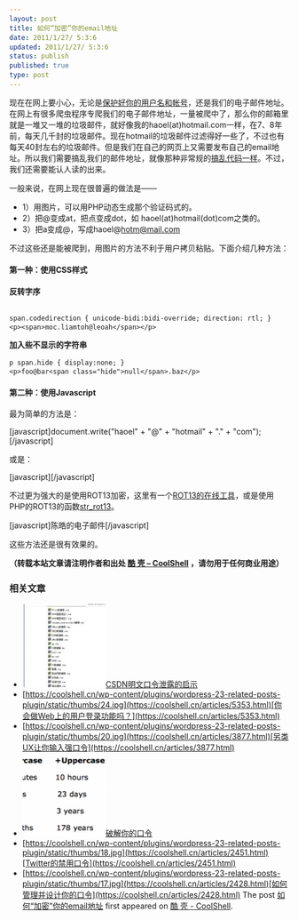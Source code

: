 ```yaml
---
layout: post
title: 如何“加密”你的email地址
date: 2011/1/27/ 5:3:6
updated: 2011/1/27/ 5:3:6
status: publish
published: true
type: post
---
```


现在在网上要小心，无论是[保护好你的用户名和帐号](https://coolshell.cn/articles/2428.html)，还是我们的电子邮件地址。在网上有很多爬虫程序专爬我们的电子邮件地址，一量被爬中了，那么你的邮箱里就是一堆又一堆的垃圾邮件，就好像我的haoel(at)hotmail.com一样，在7、8年前，每天几千封的垃圾邮件。现在hotmail的垃圾邮件过滤得好一些了，不过也有每天40封左右的垃圾邮件。但是我们在自己的网页上又需要发布自己的email地址。所以我们需要搞乱我们的邮件地址，就像那种非常规的[搞乱代码一样](https://coolshell.cn/articles/933.html)。不过，我们还需要能认人读的出来。


一般来说，在网上现在很普遍的做法是——


* 1）用图片，可以用PHP动态生成那个验证码式的。
* 2）把@变成at，把点变成dot，如 haoel(at)hotmail(dot)com之类的。
* 3）把a变成@，写成haoel@hotm@mail.com


不过这些还是能被爬到，用图片的方法不利于用户拷贝粘贴。下面介绍几种方法：


#### 第一种：使用CSS样式


**反转字序**



```

span.codedirection { unicode-bidi:bidi-override; direction: rtl; }
<p><span>moc.liamtoh@leoah</span></p>
```


**加入些不显示的字符串**



```
p span.hide { display:none; }
<p>foo@bar<span class="hide">null</span>.baz</p>
```

#### 第二种：使用Javascript


最为简单的方法是：


[javascript]document.write("haoel" + "@" + "hotmail" + "." + "com");[/javascript]


或是：


[javascript]<script type="text/javascript">  

<!–  

 var string1 = "@";  

 var string2 = "haoel";  

 var string3 = "hotmail.com";  

 var string4 = string2 + string1 + string3;  

 document.write("<a href=" + "mail" + "to:" + string2 + string1 + string3 + ">" + string4 + "</a>");  

//–>  

</script>[/javascript]


不过更为强大的是使用ROT13加密，这里有一个[ROT13的在线工具](http://rot13.de/)，或是使用PHP的ROT13的函数[str\_rot13](http://ch2.php.net/str_rot13)。


[javascript]<script type=”text/javascript”>  

document.write(“<n uers=\"znvygb:unbry@ubgznvy.pbz\">”.replace(/[a-zA-Z]/g,  

function(c){return String.fromCharCode((c<=”Z”?90:122)>=(c=c.charCodeAt(0)+13)?c:c-26);}));  

</script>陈皓的电子邮件</a>[/javascript]


这些方法还是很有效果的。



**（转载本站文章请注明作者和出处 [酷 壳 – CoolShell](https://coolshell.cn/) ，请勿用于任何商业用途）**



### 相关文章

* [![CSDN明文口令泄露的启示](../wp-content/uploads/2011/12/63071edagw1doah4id8l4j-150x150.jpg)](https://coolshell.cn/articles/6193.html)[CSDN明文口令泄露的启示](https://coolshell.cn/articles/6193.html)
* [https://coolshell.cn/wp-content/plugins/wordpress-23-related-posts-plugin/static/thumbs/24.jpg](https://coolshell.cn/articles/5353.html)[你会做Web上的用户登录功能吗？](https://coolshell.cn/articles/5353.html)
* [https://coolshell.cn/wp-content/plugins/wordpress-23-related-posts-plugin/static/thumbs/20.jpg](https://coolshell.cn/articles/3877.html)[另类UX让你输入强口令](https://coolshell.cn/articles/3877.html)
* [![破解你的口令](../wp-content/uploads/2011/02/passwords-150x150.png)](https://coolshell.cn/articles/3801.html)[破解你的口令](https://coolshell.cn/articles/3801.html)
* [https://coolshell.cn/wp-content/plugins/wordpress-23-related-posts-plugin/static/thumbs/18.jpg](https://coolshell.cn/articles/2451.html)[Twitter的禁用口令](https://coolshell.cn/articles/2451.html)
* [https://coolshell.cn/wp-content/plugins/wordpress-23-related-posts-plugin/static/thumbs/17.jpg](https://coolshell.cn/articles/2428.html)[如何管理并设计你的口令](https://coolshell.cn/articles/2428.html)
The post [如何“加密”你的email地址](https://coolshell.cn/articles/3595.html) first appeared on [酷 壳 - CoolShell](https://coolshell.cn).